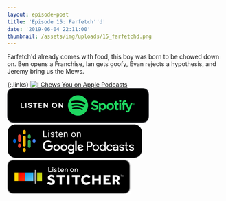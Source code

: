 ```yaml
---
layout: episode-post
title: 'Episode 15: Farfetch''d'
date: '2019-06-04 22:11:00'
thumbnail: /assets/img/uploads/15_farfetchd.png
---
```

Farfetch'd already comes with food, this boy was born to be chowed down on. Ben opens a Franchise, Ian gets goofy, Evan rejects a hypothesis, and Jeremy bring us the Mews.

{:.links}  [![I Chews You on Apple Podcasts](https://linkmaker.itunes.apple.com/en-us/badge-lrg.svg?releaseDate=2019-04-16T00:00:00Z&kind=podcast&bubble=podcasts)](https://podcasts.apple.com/us/podcast/15-farfetchd/id1455409177?i=1000440587444)  [![I Chews You on Spotify](/assets/img/uploads/spotify-badge-button.svg)](https://open.spotify.com/episode/0vNUkm1WWxk7yn79GfaexF)  [![I Chews You on Google Podcasts](/assets/img/uploads/google-podcasts-badge-button.svg)](https://podcasts.google.com/?feed=aHR0cHM6Ly9pY2hld3N5b3UubGlic3luLmNvbS9yc3M&episode=M2Q1NjMwODliMTc3NGE2YzhmYTg4ZjlhNTNjOTdkN2E&ved=0CEgQzsICahcKEwiws7Pdw77nAhUAAAAAHQAAAAAQAQ)  [![I Chews You on Stitcher](/assets/img/uploads/stitcher-badge-button.svg)](https://www.stitcher.com/s?eid=61661126)
